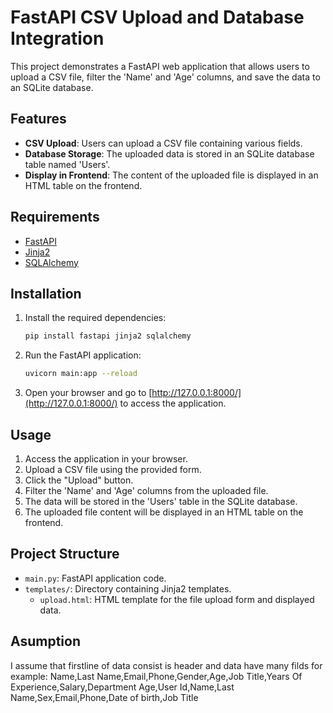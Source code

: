 # FastAPI CSV Upload and Database Integration

This project demonstrates a FastAPI web application that allows users to upload a CSV file, filter the 'Name' and 'Age' columns, and save the data to an SQLite database.

## Features

- **CSV Upload**: Users can upload a CSV file containing various fields.
- **Database Storage**: The uploaded data is stored in an SQLite database table named 'Users'.
- **Display in Frontend**: The content of the uploaded file is displayed in an HTML table on the frontend.

## Requirements

- [FastAPI](https://fastapi.tiangolo.com/)
- [Jinja2](https://jinja.palletsprojects.com/)
- [SQLAlchemy](https://www.sqlalchemy.org/)

## Installation

1. Install the required dependencies:

    ```bash
    pip install fastapi jinja2 sqlalchemy
    ```

2. Run the FastAPI application:

    ```bash
    uvicorn main:app --reload
    ```

3. Open your browser and go to [http://127.0.0.1:8000/](http://127.0.0.1:8000/) to access the application.

## Usage

1. Access the application in your browser.
2. Upload a CSV file using the provided form.
3. Click the "Upload" button.
4. Filter the 'Name' and 'Age' columns from the uploaded file.
5. The data will be stored in the 'Users' table in the SQLite database.
6. The uploaded file content will be displayed in an HTML table on the frontend.

## Project Structure

- `main.py`: FastAPI application code.
- `templates/`: Directory containing Jinja2 templates.
  - `upload.html`: HTML template for the file upload form and displayed data.

## Asumption
I assume that firstline of data consist is header and data have many filds
for example:
Name,Last Name,Email,Phone,Gender,Age,Job Title,Years Of Experience,Salary,Department
Age,User Id,Name,Last Name,Sex,Email,Phone,Date of birth,Job Title
